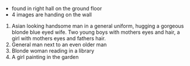 - found in right hall on the ground floor
- 4 images are handing on the wall

1. Asian looking handsome man in a general uniform, hugging a gorgeous blonde blue eyed wife. Two young boys with mothers eyes and hair, a girl with mothers eyes and fathers hair. 
2. General man next to an even older man 
3. Blonde woman reading in a library 
4. A girl painting in the garden

